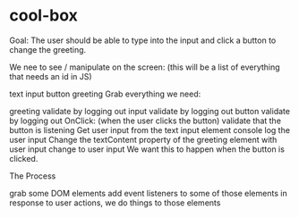 # cool-box

Goal: The user should be able to type into the input and click a button to change the greeting.

We nee to see / manipulate on the screen: (this will be a list of everything that needs an id in JS)

text input
button
greeting
Grab everything we need:

greeting validate by logging out
input validate by logging out
button validate by logging out
OnClick: (when the user clicks the button) validate that the button is listening Get user input from the text input element console log the user input Change the textContent property of the greeting element with user input change to user input We want this to happen when the button is clicked.

The Process

grab some DOM elements
add event listeners to some of those elements
in response to user actions, we do things to those elements
